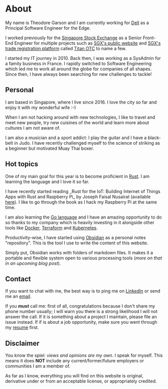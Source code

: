 # About

My name is Theodore Garson and I am currently working for [Dell](https://www.dellemc.com/en-sg/index.htm) as a Principal Software Engineer for the Edge.

I worked previously for the [Singapore Stock Exchange](https://www.sgx.com) as a Senior Front-End Engineer for multiple projects such as [SGX's public website](https://www.sgx.com) and [SGX's trade registration platform](https://api2.sgx.com/sites/default/files/2018-05/Titan%20OTC%20Factsheet.pdf) called [Titan OTC](https://titanotc.sgx.com/) to name a few.

I started my IT journey in 2010. Back then, I was working as a SysAdmin for a family business in France. I rapidly switched to Software Engineering which led me to work all around the globe for companies of all shapes. Since then, I have always been searching for new challenges to tackle!

## Personal

I am based in Singapore, where I live since 2016. I love the city so far and enjoy it with my wonderful wife :-)

When I am not hacking around with new technologies, I like to travel and meet new people, try new cuisines of the world and learn more about cultures I am not aware of.

I am also a musician and a sport addict: I play the guitar and I have a black-belt in Judo. I have recently challenged myself to the science of striking as a beginner but motivated Muay Thai boxer.

## Hot topics

One of my main goal for this year is to become proficient in [Rust](https://www.rust-lang.org/). I am learning the language and I love it so far.

I have recently started reading \_Rust for the IoT: Building Internet of Things Apps with Rust and Raspberry Pi\_ by Joseph Faisal Nusairat (available [here](https://www.apress.com/gp/book/9781484258590)). I like to go through the book as I hack my Raspberry Pi at the same time.

I am also learning the [Go language](https://golang.org/) and I have an amazing opportunity to do so thanks to my company which is heavily investing in it alongside other tools like [Docker](https://www.docker.com/), [Terraform](https://www.terraform.io/) and [Kubernetes](https://kubernetes.io/).

Productivity-wise, I have started using [Obsidian](https://obsidian.md/) as a personal notes "repository". This is the tool I use to write the content of this website.

Simply put, Obsidian works with folders of markdown files. It makes it a portable and flexible system open to various processing tools (_more on that in an upcoming blog post_).

## Contact

If you want to chat with me, the best way is to ping me on [LinkedIn](https://www.linkedin.com/in/theodoregarsoncorbeaux/) or send me an [email](mailto:theodore.corbeaux@gmail.com).

If you **_must_** call me: first of all, congratulations because I don't share my phone number usually; I will warn you there is a strong likelihood I will not answer the call. If it is something about a project I maintain, please file an issue instead. If if is about a job opportunity, make sure you went through my [resume](https://github.com/TheodoreGC/blog/raw/master/resume/Theodore_GARSON.pdf) first.

## Disclaimer

You know the spiel: _views and opinions are my own_. I speak for myself. This means it does **NOT** include any current/former/future employers or communities I am a member of.

As far as I know, everything you will find on this website is original, derivative under or from an acceptable license, or appropriately credited.
